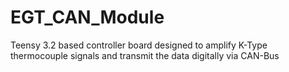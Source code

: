 # EGT_CAN_Module
Teensy 3.2 based controller board designed to amplify K-Type thermocouple signals and transmit the data digitally via CAN-Bus
